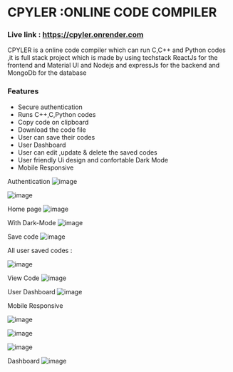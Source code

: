 # CPYLER :ONLINE CODE COMPILER 
### Live link : https://cpyler.onrender.com
CPYLER is a online code compiler which can run C,C++ and Python codes ,it is full stack project which is made by using techstack  ReactJs for the frontend and Material UI  and  Nodejs and expressJs for the backend and MongoDb for the database 
### Features
+ Secure authentication
+ Runs C++,C,Python codes
+ Copy code on clipboard
+  Download the code file
+  User can save their codes
+  User Dashboard
+ User can edit ,update & delete the saved codes
+ User friendly Ui design and confortable Dark Mode
+ Mobile Responsive

  


Authentication
![image](https://github.com/ShirishGund14/CPYLER-HOST/assets/112975178/218efeba-71a0-48b1-9757-09deb72481cd)

![image](https://github.com/ShirishGund14/CPYLER-HOST/assets/112975178/b11da886-6740-475e-81ee-d5b3e355f126)




Home page
![image](https://github.com/ShirishGund14/CPYLER-HOST/assets/112975178/968b1215-d847-4e58-91df-c5b2dbdb3772)



With Dark-Mode
![image](https://github.com/ShirishGund14/CPYLER-HOST/assets/112975178/197f0b90-7c7f-4432-9983-89c16db28f3a)


Save code
![image](https://github.com/ShirishGund14/CPYLER-HOST/assets/112975178/50bc3e11-19b5-47f1-ba66-1c2b10a3184d)


All user saved codes : 

![image](https://github.com/ShirishGund14/CPYLER-HOST/assets/112975178/7ddd1200-08b2-482a-92e1-29bc4342d5a5)

View Code
![image](https://github.com/ShirishGund14/CPYLER-HOST/assets/112975178/b8393ab1-7489-4826-a458-0f26b5c41063)

User Dashboard
![image](https://github.com/ShirishGund14/CPYLER-HOST/assets/112975178/f22a3d75-e946-4b14-8ede-53d62edb8484)

Mobile Responsive

![image](https://github.com/ShirishGund14/CPYLER-HOST/assets/112975178/050193ca-d8b3-4d33-adf4-d347c15ea7c9)

![image](https://github.com/ShirishGund14/CPYLER-HOST/assets/112975178/f893908c-f8ca-416e-8aa7-d9ab3eed16fc)


![image](https://github.com/ShirishGund14/CPYLER-HOST/assets/112975178/b98f6923-6ff0-478d-af23-0a2e47e6f662)

Dashboard
![image](https://github.com/ShirishGund14/CPYLER-HOST/assets/112975178/96b03711-285a-483b-ae11-d237eb4d80e7)





